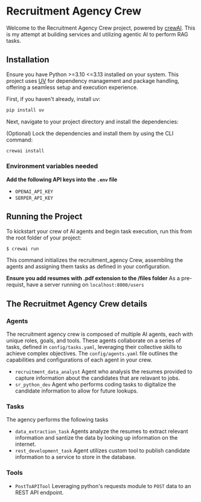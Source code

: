 # Recruitment Agency Crew

Welcome to the Recruitment Agency Crew project, powered by [crewAI](https://crewai.com). This is my attempt at building services and utilizing agentic AI to perform RAG tasks.

## Installation

Ensure you have Python >=3.10 <=3.13 installed on your system. This project uses [UV](https://docs.astral.sh/uv/) for dependency management and package handling, offering a seamless setup and execution experience.

First, if you haven't already, install uv:

```bash
pip install uv
```

Next, navigate to your project directory and install the dependencies:

(Optional) Lock the dependencies and install them by using the CLI command:
```bash
crewai install
```
### Environment variables needed

**Add the following API keys into the `.env` file**
- `OPENAI_API_KEY`
- `SERPER_API_KEY`


## Running the Project

To kickstart your crew of AI agents and begin task execution, run this from the root folder of your project:

```bash
$ crewai run
```

This command initializes the recruitment_agency Crew, assembling the agents and assigning them tasks as defined in your configuration.


**Ensure you add resumes with .pdf extension to the /files folder**
As a pre-requist, have a server running on `localhost:8000/users`

## The Recruitmet Agency Crew details


### Agents
The recruitment agency crew is composed of multiple AI agents, each with unique roles, goals, and tools. These agents collaborate on a series of tasks, defined in `config/tasks.yaml`, leveraging their collective skills to achieve complex objectives. The `config/agents.yaml` file outlines the capabilities and configurations of each agent in your crew.
- `recruitment_data_analyst` Agent who analysis the resumes provided to capture information about the candidates that are relavant to jobs.
-  `sr_python_dev` Agent who performs coding tasks to digitalize the candidate information to allow for future lookups.

### Tasks
The agency performs the following tasks
- `data_extraction_task` Agents analyze the resumes to extract relevant information and santize the data by looking up information on the internet.
- `rest_development_task` Agent utilizes custom tool to publish candidate information to a service to store in the database.

### Tools
- `PostToAPITool` Leveraging python's requests module to `POST` data to an REST API endpoint.
